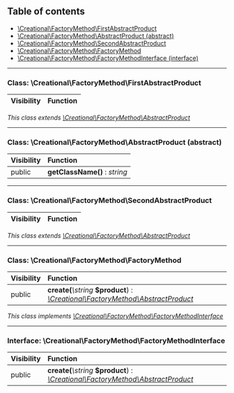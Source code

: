 ## Table of contents

- [\Creational\FactoryMethod\FirstAbstractProduct](#class-creationalfactorymethodfirstabstractproduct)
- [\Creational\FactoryMethod\AbstractProduct (abstract)](#class-creationalfactorymethodabstractproduct-abstract)
- [\Creational\FactoryMethod\SecondAbstractProduct](#class-creationalfactorymethodsecondabstractproduct)
- [\Creational\FactoryMethod\FactoryMethod](#class-creationalfactorymethodfactorymethod)
- [\Creational\FactoryMethod\FactoryMethodInterface (interface)](#interface-creationalfactorymethodfactorymethodinterface)

<hr />

### Class: \Creational\FactoryMethod\FirstAbstractProduct

| Visibility | Function |
|:-----------|:---------|

*This class extends [\Creational\FactoryMethod\AbstractProduct](#class-creationalfactorymethodabstractproduct-abstract)*

<hr />

### Class: \Creational\FactoryMethod\AbstractProduct (abstract)

| Visibility | Function |
|:-----------|:---------|
| public | <strong>getClassName()</strong> : <em>string</em> |

<hr />

### Class: \Creational\FactoryMethod\SecondAbstractProduct

| Visibility | Function |
|:-----------|:---------|

*This class extends [\Creational\FactoryMethod\AbstractProduct](#class-creationalfactorymethodabstractproduct-abstract)*

<hr />

### Class: \Creational\FactoryMethod\FactoryMethod

| Visibility | Function |
|:-----------|:---------|
| public | <strong>create(</strong><em>\string</em> <strong>$product</strong>)</strong> : <em>[\Creational\FactoryMethod\AbstractProduct](#class-creationalfactorymethodabstractproduct-abstract)</em> |

*This class implements [\Creational\FactoryMethod\FactoryMethodInterface](#interface-creationalfactorymethodfactorymethodinterface)*

<hr />

### Interface: \Creational\FactoryMethod\FactoryMethodInterface

| Visibility | Function |
|:-----------|:---------|
| public | <strong>create(</strong><em>\string</em> <strong>$product</strong>)</strong> : <em>[\Creational\FactoryMethod\AbstractProduct](#class-creationalfactorymethodabstractproduct-abstract)</em> |

